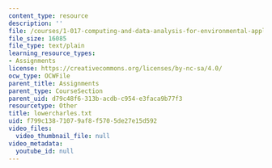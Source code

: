 ```yaml
---
content_type: resource
description: ''
file: /courses/1-017-computing-and-data-analysis-for-environmental-applications-fall-2003/f799c13871079af8f5705de27e15d592_lowercharles.txt
file_size: 16085
file_type: text/plain
learning_resource_types:
- Assignments
license: https://creativecommons.org/licenses/by-nc-sa/4.0/
ocw_type: OCWFile
parent_title: Assignments
parent_type: CourseSection
parent_uid: d79c48f6-313b-acdb-c954-e3faca9b77f3
resourcetype: Other
title: lowercharles.txt
uid: f799c138-7107-9af8-f570-5de27e15d592
video_files:
  video_thumbnail_file: null
video_metadata:
  youtube_id: null
---
```

